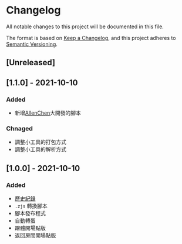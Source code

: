 # Changelog
All notable changes to this project will be documented in this file.

The format is based on [Keep a Changelog](https://keepachangelog.com/en/1.0.0/),
and this project adheres to [Semantic Versioning](https://semver.org/spec/v2.0.0.html).

## [Unreleased]

## [1.1.0] - 2021-10-10
### Added
- 新增[AllenChen](https://home.gamer.com.tw/home.php?owner=GH5654412)大開發的腳本
### Chnaged
- 調整小工具的打包方式
- 調整小工具的解析方式
## [1.0.0] - 2021-10-10
### Added
- [歷史紀錄](CHANGELOG.md)
- `.zjs` 轉換腳本
- 腳本發布程式
- 自動轉蛋
- 蹭體開場點版
- 返回房間開場點版